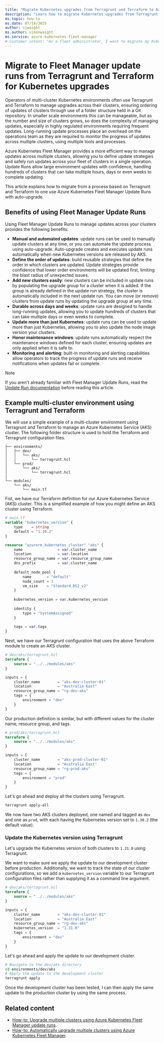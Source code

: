 ```yaml
---
title: "Migrate Kubernetes upgrades from Terragrunt and Terraform to Azure Kubernetes Fleet Manager Update Runs"
description: "Learn how to migrate Kubernetes upgrades from Terragrunt and Terraform to Azure Kubernetes Fleet Manager Update Runs."  
ms.topic: how-to
ms.date: 07/14/2025
author: sjwaight
ms.author: simonwaight
ms.service: azure-kubernetes-fleet-manager
# Customer intent: "As a fleet administrator, I want to migrate my Kubernetes upgrades from Terragrunt and Terraform to Azure Kubernetes Fleet Manager Update Runs, so that I can manage updates more efficiently."
---
```


# Migrate to Fleet Manager update runs from Terragrunt and Terraform for Kubernetes upgrades

Operators of multi-cluster Kubernetes environments often use Terragrunt and Terraform to manage upgrades across their clusters, ensuring ordering of updates of clusters through use of a folder structure held in a Git repository. In smaller scale environments this can be manageable, but as the number and size of clusters grows, so does the complexity of managing updates, especially in highly regulated environments requiring frequent updates. Long-running update processes place an overhead on the operations team as they are required to monitor the progress of updates across multiple clusters, using multiple tools and processes.

Azure Kubernetes Fleet Manager provides a more efficient way to manage updates across multiple clusters, allowing you to define update strategies and safely run updates across your fleet of clusters in a single operation. Update Runs allow large environment updates with confidence, handling hundreds of clusters that can take multiple hours, days or even weeks to complete updating.

This article explains how to migrate from a process based on Terragrunt and Terraform to one use Azure Kubernetes Fleet Manager Update Runs with auto-upgrade.

## Benefits of using Fleet Manager Update Runs

Using Fleet Manager Update Runs to manage updates across your clusters provides the following benefits:

- **Manual and automated updates**: update runs can be used to manually update clusters at any time, or you can automate the update process using auto-upgrade. Auto-upgrade creates and executes update runs automatically when new Kubernetes versions are released by AKS.
- **Define the order of updates**: build reusable strategies that define the order in which clusters are updated. Update strategies provide confidence that lower order environments will be updated first, limiting the blast radius of unexpected issues.
- **Add new clusters easily**: new clusters can be included in update runs by populating the upgrade group for a cluster when it is added. If the group is already defined in the update run strategy, the cluster is automatically included in the next update run. You can move (or remove) clusters from update runs by updating the upgrade group at any time.
- **Durable across days and weeks**: update runs are designed to handle long-running updates, allowing you to update hundreds of clusters that can take multiple days or even weeks to complete.
- **Update more than just Kubernetes**: update runs can be used to update more than just Kubernetes, allowing you to also update the node image version your clusters.
- **Honor maintenance windows**: update runs automatically respect the maintenance windows defined for each cluster, ensuring updates are only applied when it is safe to.
- **Monitoring and alerting**: built-in monitoring and alerting capabilities allow operators to track the progress of update runs and receive notifications when updates fail or complete.

> [!NOTE]
> If you aren't already familiar with Fleet Manager Update Runs, read the [Update Run documentation][learn-update-run] before reading this article.

## Example multi-cluster environment using Terragrunt and Terraform

We will use a simple example of a multi-cluster environment using Terragrunt and Terraform to manage an Azure Kubernetes Service (AKS) cluster. The following folder structure is used to hold the Terraform and Terragrunt configuration files.

```
├── environments/
│   ├── dev/
│   │   └── aks/
│   │       └── terragrunt.hcl
│   └── prod/
│       └── aks/
│           └── terragrunt.hcl
|
└── modules/
    └── aks/
        └── main.tf
```

Fist, we have our Terraform definition for our Azure Kubernetes Service (AKS) cluster. This is a simplified example of how you might define an AKS cluster using Terraform.

```terraform
# main.tf
variable "kubernetes_version" {
    type    = string
    default = "1.30.2"
}

resource "azurerm_kubernetes_cluster" "aks" {
    name                = var.cluster_name
    location            = var.location
    resource_group_name = var.resource_group_name
    dns_prefix          = var.cluster_name
    
    default_node_pool {
        name       = "default"
        node_count = 3
        vm_size    = "Standard_DS2_v2"
    }
    
    kubernetes_version = var.kubernetes_version
    
    identity {
        type = "SystemAssigned"
    }
    
    tags = var.tags
}
```

Next, we have our Terragrunt configuration that uses the above Terraform module to create an AKS cluster.

```terraform
# dev/aks/terragrunt.hcl
terraform {
    source = "../../modules/aks"
}

inputs = {
    cluster_name        = "aks-dev-cluster-01"
    location            = "Australia East"
    resource_group_name = "rg-dev-aks"
    tags = {
        environment = "dev"
    }
}
```

Our production definition is similar, but with different values for the cluster name, resource group, and tags.

```terraform
# prod/aks/terragrunt.hcl
terraform {
    source = "../../modules/aks"
}

inputs = {
    cluster_name        = "aks-prod-cluster-01"
    location            = "Australia East"
    resource_group_name = "rg-prod-aks"
    tags = {
        environment = "prod"
    }
}
```

Let's go ahead and deploy all the clusters using Terragrunt.

```bash
terragrunt apply-all
```

We now have two AKS clusters deployed, one named and tagged as `dev` and one as `prod`, with each having the Kubernetes version set to `1.30.2` (the default value).

### Update the Kubernetes version using Terragrunt

Let's upgrade the Kubernetes version of both clusters to `1.31.0` using Terragrunt.

We want to make sure we apply the update to our development cluster before production. Additionally, we want to track the state of our cluster configurations, so we add a `kubernetes_version` variable to our Terragrunt configuration files rather than supplying it as a command line argument.

```terraform
# dev/aks/terragrunt.hcl
terraform {
    source = "../../modules/aks"
}

inputs = {
    cluster_name        = "aks-dev-cluster-01"
    location            = "Australia East"
    resource_group_name = "rg-dev-aks"
    kubernetes_version  = "1.31.0"
    tags = {
        environment = "dev"
    }
}
```

Let's go ahead and apply the update to our development cluster.

```bash
# Navigate to the dev/aks directory
cd environments/dev/aks
# Apply the update to the development cluster
terragrunt apply
```

Once the development cluster has been tested, I can then apply the same update to the production cluster by using the same process.


## Related content

* [How-to: Upgrade multiple clusters using Azure Kubernetes Fleet Manager update runs](./update-orchestration.md).
* [How-to: Automatically upgrade multiple clusters using Azure Kubernetes Fleet Manager](./update-automation.md).

<!-- LINKS -->
[learn-update-run]: ./update-orchestration.md
[rest-api-statuses]: /rest/api/fleet/update-runs/get#updatestate
[kusto-query-docs]: /kusto/query
[kusto-mv-expand]: /kusto/query/mv-expand-operator
[kusto-json-parse]: /kusto/query/parse-json-function
[monitor-log-search]: /azure/azure-monitor/alerts/alerts-create-log-alert-rule
[monitor-set-up-action-group]: /azure/azure-monitor/alerts/action-groups#create-an-action-group-in-the-azure-portal